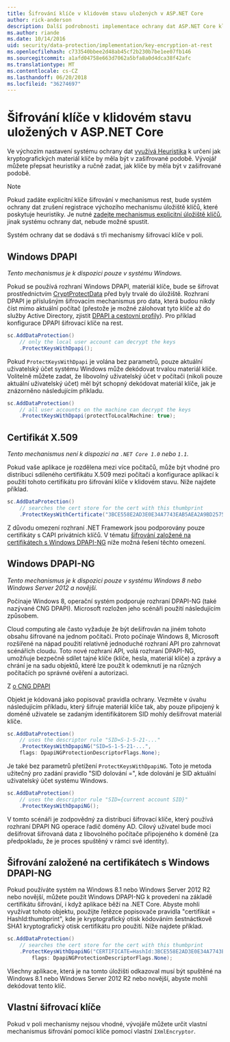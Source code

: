 ```yaml
---
title: Šifrování klíče v klidovém stavu uložených v ASP.NET Core
author: rick-anderson
description: Další podrobnosti implementace ochrany dat ASP.NET Core klíče šifrování v klidovém stavu.
ms.author: riande
ms.date: 10/14/2016
uid: security/data-protection/implementation/key-encryption-at-rest
ms.openlocfilehash: c733540bbee2d48ab45cf2b230b7be1ee07fb146
ms.sourcegitcommit: a1afd04758e663d7062a5bfa8a0d4dca38f42afc
ms.translationtype: MT
ms.contentlocale: cs-CZ
ms.lasthandoff: 06/20/2018
ms.locfileid: "36274697"
---
```

# <a name="key-encryption-at-rest-in-aspnet-core"></a>Šifrování klíče v klidovém stavu uložených v ASP.NET Core

<a name="data-protection-implementation-key-encryption-at-rest"></a>

Ve výchozím nastavení systému ochrany dat [využívá Heuristika](xref:security/data-protection/configuration/default-settings) k určení jak kryptografických materiál klíče by měla být v zašifrované podobě. Vývojář můžete přepsat heuristiky a ručně zadat, jak klíče by měla být v zašifrované podobě.

> [!NOTE]
> Pokud zadáte explicitní klíče šifrování v mechanismus rest, bude systém ochrany dat zrušení registrace výchozího mechanismu úložiště klíčů, které poskytuje heuristiky. Je nutné [zadejte mechanismus explicitní úložiště klíčů](xref:security/data-protection/implementation/key-storage-providers#data-protection-implementation-key-storage-providers), jinak systému ochrany dat, nebude možné spustit.

<a name="data-protection-implementation-key-encryption-at-rest-providers"></a>

Systém ochrany dat se dodává s tři mechanismy šifrovací klíče v poli.

## <a name="windows-dpapi"></a>Windows DPAPI

*Tento mechanismus je k dispozici pouze v systému Windows.*

Pokud se používá rozhraní Windows DPAPI, materiál klíče, bude se šifrovat prostřednictvím [CryptProtectData](https://msdn.microsoft.com/library/windows/desktop/aa380261(v=vs.85).aspx) před byly trvalé do úložiště. Rozhraní DPAPI je příslušným šifrovacím mechanismus pro data, která budou nikdy číst mimo aktuální počítač (přestože je možné zálohovat tyto klíče až do služby Active Directory, zjistit [DPAPI a cestovní profily](https://support.microsoft.com/kb/309408/#6)). Pro příklad konfigurace DPAPI šifrovací klíče na rest.

```csharp
sc.AddDataProtection()
    // only the local user account can decrypt the keys
    .ProtectKeysWithDpapi();
```

Pokud `ProtectKeysWithDpapi` je volána bez parametrů, pouze aktuální uživatelský účet systému Windows může dekódovat trvalou materiál klíče. Volitelně můžete zadat, že libovolný uživatelský účet v počítači (nikoli pouze aktuální uživatelský účet) měl být schopný dekódovat materiál klíče, jak je znázorněno následujícím příkladu.

```csharp
sc.AddDataProtection()
    // all user accounts on the machine can decrypt the keys
    .ProtectKeysWithDpapi(protectToLocalMachine: true);
```

## <a name="x509-certificate"></a>Certifikát X.509

*Tento mechanismus není k dispozici na `.NET Core 1.0` nebo `1.1`.*

Pokud vaše aplikace je rozdělena mezi více počítačů, může být vhodné pro distribuci sdíleného certifikátu X.509 mezi počítači a konfigurace aplikací k použití tohoto certifikátu pro šifrování klíče v klidovém stavu. Níže najdete příklad.

```csharp
sc.AddDataProtection()
    // searches the cert store for the cert with this thumbprint
    .ProtectKeysWithCertificate("3BCE558E2AD3E0E34A7743EAB5AEA2A9BD2575A0");
```

Z důvodu omezení rozhraní .NET Framework jsou podporovány pouze certifikáty s CAPI privátních klíčů. V tématu [šifrování založené na certifikátech s Windows DPAPI-NG](#data-protection-implementation-key-encryption-at-rest-dpapi-ng) níže možná řešení těchto omezení.

<a name="data-protection-implementation-key-encryption-at-rest-dpapi-ng"></a>

## <a name="windows-dpapi-ng"></a>Windows DPAPI-NG

*Tento mechanismus je k dispozici pouze v systému Windows 8 nebo Windows Server 2012 a novější.*

Počínaje Windows 8, operační systém podporuje rozhraní DPAPI-NG (také nazývané CNG DPAPI). Microsoft rozložen jeho scénáři použití následujícím způsobem.

   Cloud computing ale často vyžaduje že být dešifrován na jiném tohoto obsahu šifrované na jednom počítači. Proto počínaje Windows 8, Microsoft rozšířené na nápad použití relativně jednoduché rozhraní API pro zahrnovat scénářích cloudu. Toto nové rozhraní API, volá rozhraní DPAPI-NG, umožňuje bezpečně sdílet tajné klíče (klíče, hesla, materiál klíče) a zprávy a chrání je na sadu objektů, které lze použít k odemknutí je na různých počítačích po správné ověření a autorizaci.

   Z [o CNG DPAPI](https://msdn.microsoft.com/library/windows/desktop/hh706794(v=vs.85).aspx)

Objekt je kódovaná jako popisovač pravidla ochrany. Vezměte v úvahu následujícím příkladu, který šifruje materiál klíče tak, aby pouze připojený k doméně uživatele se zadaným identifikátorem SID mohly dešifrovat materiál klíče.

```csharp
sc.AddDataProtection()
    // uses the descriptor rule "SID=S-1-5-21-..."
    .ProtectKeysWithDpapiNG("SID=S-1-5-21-...",
    flags: DpapiNGProtectionDescriptorFlags.None);
```

Je také bez parametrů přetížení `ProtectKeysWithDpapiNG`. Toto je metoda užitečný pro zadání pravidlo "SID dolování =", kde dolování je SID aktuální uživatelský účet systému Windows.

```csharp
sc.AddDataProtection()
    // uses the descriptor rule "SID={current account SID}"
    .ProtectKeysWithDpapiNG();
```

V tomto scénáři je zodpovědný za distribuci šifrovací klíče, který používá rozhraní DPAPI NG operace řadič domény AD. Cílový uživatel bude moci dešifrovat šifrovaná data z libovolného počítače připojeného k doméně (za předpokladu, že je proces spuštěný v rámci své identity).

## <a name="certificate-based-encryption-with-windows-dpapi-ng"></a>Šifrování založené na certifikátech s Windows DPAPI-NG

Pokud používáte systém na Windows 8.1 nebo Windows Server 2012 R2 nebo novější, můžete použít Windows DPAPI-NG k provedení na základě certifikátu šifrování, i když aplikace běží na .NET Core. Abyste mohli využívat tohoto objektu, použijte řetězce popisovače pravidla "certifikát = HashId:thumbprint", kde je kryptografický otisk kódováním šestnáctkově SHA1 kryptografický otisk certifikátu pro použití. Níže najdete příklad.

```csharp
sc.AddDataProtection()
    // searches the cert store for the cert with this thumbprint
    .ProtectKeysWithDpapiNG("CERTIFICATE=HashId:3BCE558E2AD3E0E34A7743EAB5AEA2A9BD2575A0",
        flags: DpapiNGProtectionDescriptorFlags.None);
```

Všechny aplikace, která je na tomto úložišti odkazoval musí být spuštěné na Windows 8.1 nebo Windows Server 2012 R2 nebo novější, abyste mohli dekódovat tento klíč.

## <a name="custom-key-encryption"></a>Vlastní šifrovací klíče

Pokud v poli mechanismy nejsou vhodné, vývojáře můžete určit vlastní mechanismus šifrování pomocí klíče pomocí vlastní `IXmlEncryptor`.
